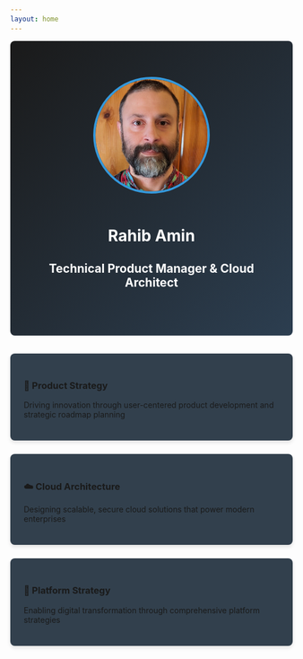 ```yaml
---
layout: home
---
```


<div class="hero">
  <img src="1702584574588.jpeg" alt="Rahib Amin" class="profile-image">
  <h1>Rahib Amin</h1>
  <h2>Technical Product Manager & Cloud Architect</h2>
</div>

<div class="expertise-areas">
  <div class="expertise-card">
    <h3>🚀 Product Strategy</h3>
    <p>Driving innovation through user-centered product development and strategic roadmap planning</p>
  </div>
  <div class="expertise-card">
    <h3>☁️ Cloud Architecture</h3>
    <p>Designing scalable, secure cloud solutions that power modern enterprises</p>
  </div>
  <div class="expertise-card">
    <h3>🔄 Platform Strategy</h3>
    <p>Enabling digital transformation through comprehensive platform strategies</p>
  </div>
</div>

<style>
.hero {
  text-align: center;
  padding: 4rem 2rem;
  background: linear-gradient(135deg, #1a1a1a 0%, #2c3e50 100%);
  color: white;
  border-radius: 8px;
  margin-bottom: 2rem;
}

.profile-image {
  width: 200px;
  height: 200px;
  border-radius: 50%;
  border: 4px solid #3498db;
  margin-bottom: 1rem;
}

.expertise-areas {
  display: grid;
  grid-template-columns: repeat(auto-fit, minmax(300px, 1fr));
  gap: 1.5rem;
  margin: 2rem 0;
}

.expertise-card {
  padding: 1.5rem;
  border-radius: 8px;
  background:rgb(50, 64, 77);
  box-shadow: 0 4px 6px rgba(0, 0, 0, 0.1);
  transition: transform 0.2s;
}

.expertise-card:hover {
  transform: translateY(-5px);
}

@media (max-width: 768px) {
  .expertise-areas {
    grid-template-columns: 1fr;
  }
}
</style>
